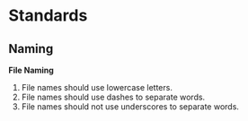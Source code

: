 Standards
=========

Naming
------

**File Naming**

1. File names should use lowercase letters.
2. File names should use dashes to separate words.
3. File names should not use underscores to separate words.
